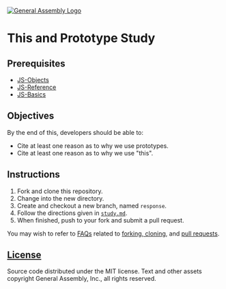 [![General Assembly Logo](https://camo.githubusercontent.com/1a91b05b8f4d44b5bbfb83abac2b0996d8e26c92/687474703a2f2f692e696d6775722e636f6d2f6b6538555354712e706e67)](https://generalassemb.ly/education/web-development-immersive)

# This and Prototype Study

## Prerequisites

-   [JS-Objects](https://github.com/ga-wdi-boston/js-objects)
-   [JS-Reference](https://github.com/ga-wdi-boston/js-reference-types)
-   [JS-Basics](https://github.com/ga-wdi-boston/js-basics)

## Objectives

By the end of this, developers should be able to:

-   Cite at least one reason as to why we use prototypes.
-   Cite at least one reason as to why we use "this".

## Instructions

1.  Fork and clone this repository.
1.  Change into the new directory.
1.  Create and checkout a new branch, named `response`.
1.  Follow the directions given in [`study.md`](study.md).
1.  When finished, push to your fork and submit a pull request.

You may wish to refer to [FAQs](https://github.com/ga-wdi-boston/meta/wiki/)
related to [forking,
cloning](https://github.com/ga-wdi-boston/meta/wiki/ForkAndClone), and [pull
requests](https://github.com/ga-wdi-boston/meta/wiki/PullRequest).



## [License](LICENSE)

Source code distributed under the MIT license. Text and other assets copyright
General Assembly, Inc., all rights reserved.
